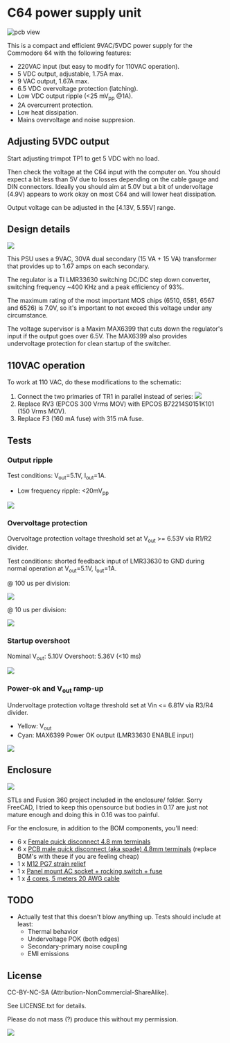 # C64 power supply unit

![pcb view](img/psu01.jpeg)

This is a compact and efficient 9VAC/5VDC power supply for the Commodore 64 with the following features:

* 220VAC input (but easy to modify for 110VAC operation).
* 5 VDC output, adjustable, 1.75A max.
* 9 VAC output, 1.67A max.
* 6.5 VDC overvoltage protection (latching).
* Low VDC output ripple (<25 mV<sub>pp</sub> @1A).
* 2A overcurrent protection.
* Low heat dissipation.
* Mains overvoltage and noise suppresion.

## Adjusting 5VDC output

Start adjusting trimpot TP1 to get 5 VDC with no load.

Then check the voltage at the C64 input with the computer on. You should expect a bit less than 5V due to losses depending on the cable gauge and DIN connectors. Ideally you should aim at 5.0V but a bit of undervoltage (4.9V) appears to work okay on most C64 and will lower heat dissipation.

Output voltage can be adjusted in the [4.13V, 5.55V] range.

## Design details

![](img/c64-psu-schematic.svg)

This PSU uses a 9VAC, 30VA dual secondary (15 VA + 15 VA) transformer that provides up to 1.67 amps on each secondary.

The regulator is a TI LMR33630 switching DC/DC step down converter, switching frequency ~400 KHz and a peak efficiency of 93%.

The maximum rating of the most important MOS chips (6510, 6581, 6567 and 6526) is 7.0V, so it's important to not exceed this voltage under any circumstance.

The voltage supervisor is a Maxim MAX6399 that cuts down the regulator's input if the output goes over 6.5V. The MAX6399 also provides undervoltage protection for clean startup of the switcher.

## 110VAC operation

To work at 110 VAC, do these modifications to the schematic:

1. Connect the two primaries of TR1 in parallel instead of series:
![](img/myrra_115_230v.png)
2. Replace RV3 (EPCOS 300 Vrms MOV) with EPCOS B72214S0151K101 (150 Vrms MOV).
3. Replace F3 (160 mA fuse) with 315 mA fuse.

## Tests

### Output ripple

Test conditions: V<sub>out</sub>=5.1V, I<sub>out</sub>=1A.

* Low frequency ripple: <20mV<sub>pp</sub>

![](img/LF_and_HF_ripple.png)

### Overvoltage protection

Overvoltage protection voltage threshold set at V<sub>out</sub> >= 6.53V via R1/R2 divider.

Test conditions: shorted feedback input of LMR33630 to GND during normal operation at V<sub>out</sub>=5.1V, I<sub>out</sub>=1A.

@ 100 us per division:

![](img/overvolt_shorted_fb_100us.png)

@ 10 us per division:

![](img/overvolt_shorted_fb_10us.png)

### Startup overshoot

Nominal V<sub>out</sub>: 5.10V
Overshoot: 5.36V (<10 ms)

![](img/startup_overshoot.png)

### Power-ok and V<sub>out</sub> ramp-up

Undervoltage protection voltage threshold set at Vin <= 6.81V via R3/R4 divider.

* Yellow: V<sub>out</sub>
* Cyan: MAX6399 Power OK output (LMR33630 ENABLE input)

![](img/pok.png)

## Enclosure

![](img/enclosure.png)

STLs and Fusion 360 project included in the enclosure/ folder. Sorry FreeCAD, I tried to keep this opensource but bodies in 0.17 are just not mature enough and doing this in 0.16 was too painful.

For the enclosure, in addition to the BOM components, you'll need:

* 6 x [Female quick disconnect 4.8 mm terminals](https://www.aliexpress.com/item/Free-shipping-100pcs-lot-4-8-insert-the-plug-spring-sheathed-wire-terminal-connector-cold-pressed/32593657279.html)
* 6 x [PCB male quick disconnect (aka spade) 4.8mm terminals](https://www.aliexpress.com/item/100pcs-4-8-Inserts-Plug-Spring-Terminal-PCB-Solder-lug-type-thickness-0-8mm-two-legs/32707189841.html) (replace BOM's with these if you are feeling cheap)
* 1 x [M12 PG7 strain relief](https://www.aliexpress.com/item/10pcs-Waterproof-M16-PG9-M12-PG7-Cable-Connectors-Spiral-Strain-Relief-Protector/32923675313.html)
* 1 x [Panel mount AC socket + rocking switch + fuse](https://www.aliexpress.com/item/Power-Rocker-Switch-IEC-3-Pin-320-C14-Inlet-Power-Sockets-Switch-Connector-Plug-10A-250V/32802047471.html)
* 1 x [4 cores, 5 meters 20 AWG cable](https://www.aliexpress.com/item/20-AWG-0-5MM2-RVV-2-3-4-5-6-7-8-10-12-14-16/32921926304.html)

## TODO

* Actually test that this doesn't blow anything up. Tests should include at least:
  * Thermal behavior
  * Undervoltage POK (both edges)
  * Secondary-primary noise coupling
  * EMI emissions

## License

CC-BY-NC-SA (Attribution-NonCommercial-ShareAlike).

See LICENSE.txt for details.

Please do not mass (?) produce this without my permission.

![](img/Cc-by-nc-sa_icon.svg)